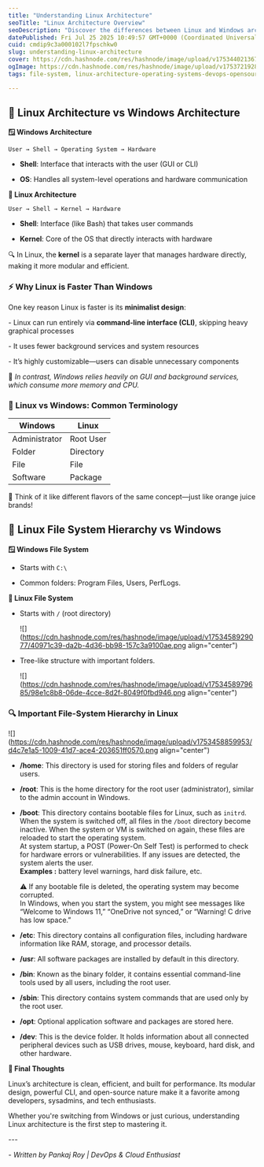 ```yaml
---
title: "Understanding Linux Architecture"
seoTitle: "Linux Architecture Overview"
seoDescription: "Discover the differences between Linux and Windows architecture, file system hierarchies, and why Linux offers faster performance and efficiency"
datePublished: Fri Jul 25 2025 10:49:57 GMT+0000 (Coordinated Universal Time)
cuid: cmdip9c3a000102l7fpschkw0
slug: understanding-linux-architecture
cover: https://cdn.hashnode.com/res/hashnode/image/upload/v1753440213677/72d0b8d6-717d-469a-95ea-27303948e12b.jpeg
ogImage: https://cdn.hashnode.com/res/hashnode/image/upload/v1753721928334/95779701-6523-49cd-a1b8-6f4fc804f5d7.jpeg
tags: file-system, linux-architecture-operating-systems-devops-opensource

---
```


## **🧩 Linux Architecture vs Windows Architecture**

**🪟 Windows Architecture**

```plaintext
User → Shell → Operating System → Hardware
```

* **Shell**: Interface that interacts with the user (GUI or CLI)
    
* **OS**: Handles all system-level operations and hardware communication
    

**🐧 Linux Architecture**

```plaintext
User → Shell → Kernel → Hardware
```

* **Shell**: Interface (like Bash) that takes user commands
    
* **Kernel**: Core of the OS that directly interacts with hardware
    

🔍 In Linux, the **kernel** is a separate layer that manages hardware directly, making it more modular and efficient.

### ⚡ Why Linux is Faster Than Windows

One key reason Linux is faster is its **minimalist design**:

\- Linux can run entirely via **command-line interface (CLI)**, skipping heavy graphical processes

\- It uses fewer background services and system resources

\- It’s highly customizable—users can disable unnecessary components

🧠 *In contrast, Windows relies heavily on GUI and background services, which consume more memory and CPU.*

### 🧾 Linux vs Windows: Common Terminology

| **Windows** | **Linux** |
| --- | --- |
| Administrator | Root User |
| Folder | Directory |
| File | File |
| Software | Package |

🧃 Think of it like different flavors of the same concept—just like orange juice brands!

## **📁 Linux File System Hierarchy vs Windows**

**🪟 Windows File System**

* Starts with `C:\`
    
* Common folders: Program Files, Users, PerfLogs.
    

**🐧 Linux File System**

* Starts with `/` (root directory)
    
    ![](https://cdn.hashnode.com/res/hashnode/image/upload/v1753458929077/40971c39-da2b-4d36-bb98-157c3a9100ae.png align="center")
    
* Tree-like structure with important folders.
    
    ![](https://cdn.hashnode.com/res/hashnode/image/upload/v1753458979685/98e1c8b8-06de-4cce-8d2f-8049f0fbd946.png align="center")
    

### **🔍 Important File-System Hierarchy in Linux**

![](https://cdn.hashnode.com/res/hashnode/image/upload/v1753458859953/d4c7e1a5-1009-41d7-ace4-203651ff0570.png align="center")

* **/home**: This directory is used for storing files and folders of regular users.
    
* **/root**: This is the home directory for the root user (administrator), similar to the admin account in Windows.
    
* **/boot**: This directory contains bootable files for Linux, such as `initrd`. When the system is switched off, all files in the `/boot` directory become inactive. When the system or VM is switched on again, these files are reloaded to start the operating system.  
    At system startup, a POST (Power-On Self Test) is performed to check for hardware errors or vulnerabilities. If any issues are detected, the system alerts the user.  
    **Examples :** battery level warnings, hard disk failure, etc.
    
    ⚠️ If any bootable file is deleted, the operating system may become corrupted.  
    In Windows, when you start the system, you might see messages like “Welcome to Windows 11,” “OneDrive not synced,” or “Warning! C drive has low space.”
    
* **/etc**: This directory contains all configuration files, including hardware information like RAM, storage, and processor details.
    
* **/usr**: All software packages are installed by default in this directory.
    
* **/bin**: Known as the binary folder, it contains essential command-line tools used by all users, including the root user.
    
* **/sbin**: This directory contains system commands that are used only by the root user.
    
* **/opt**: Optional application software and packages are stored here.
    
* **/dev**: This is the device folder. It holds information about all connected peripheral devices such as USB drives, mouse, keyboard, hard disk, and other hardware.
    

**🧠 Final Thoughts**

Linux’s architecture is clean, efficient, and built for performance. Its modular design, powerful CLI, and open-source nature make it a favorite among developers, sysadmins, and tech enthusiasts.

Whether you're switching from Windows or just curious, understanding Linux architecture is the first step to mastering it.

\---

*\- Written by Pankaj Roy | DevOps & Cloud Enthusiast*